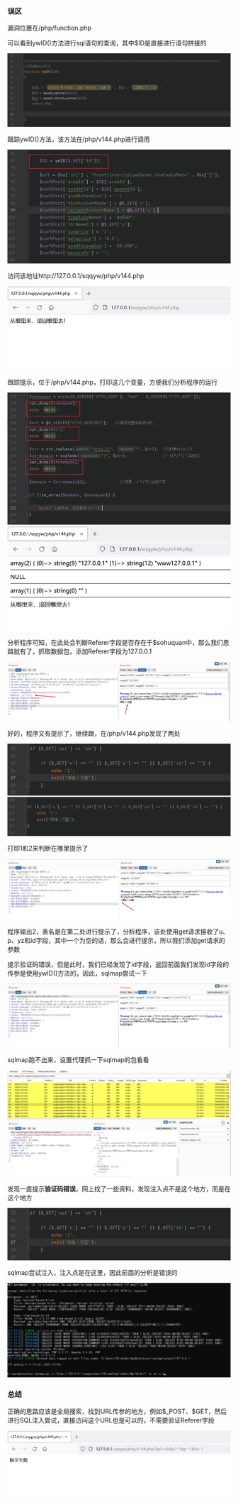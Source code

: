 ### 误区

漏洞位置在/php/function.php



可以看到ywID()方法进行sql语句的查询，其中$ID是直接进行语句拼接的

<img src="./img/1.png">



跟踪ywID()方法，该方法在/php/v144.php进行调用

<img src="./img/2.png">





访问该地址http://127.0.0.1/sqqyw/php/v144.php

<img src="./img/3.png">



跟踪提示，位于/php/v144.php，打印这几个变量，方便我们分析程序的运行

<img src="./img/4.png">

<img src="./img/5.png">

分析程序可知，在此处会判断Referer字段是否存在于$sohuquan中，那么我们思路就有了，抓取数据包，添加Referer字段为127.0.0.1

<img src="./img/6.png">



好的，程序又有提示了，继续跟，在/php/v144.php发现了两处

<img src="./img/7.png">

<img src="./img/8.png">



打印1和2来判断在哪里提示了

<img src="./img/9.png">



程序输出2，表名是在第二处进行提示了，分析程序，该处使用get请求接收了u、p、yz和id字段，其中一个为空的话，那么会进行提示，所以我们添加get请求的参数



提示验证码错误，但是此时，我们已经发现了id字段，返回前面我们发现id字段的传参是使用ywID()方法的，因此，sqlmap尝试一下

<img src="./img/10.png">



sqlmap跑不出来，设置代理抓一下sqlmap的包看看

<img src="./img/13.png">



发现一直提示**验证码错误**，网上找了一些资料，发现注入点不是这个地方，而是在这个地方

<img src="./img/7.png">



sqlmap尝试注入，注入点是在这里，因此前面的分析是错误的

<img src="./img/11.png">



### 总结

正确的思路应该是全局搜索，找到URL传参的地方，例如$_POST、\$GET，然后进行SQL注入尝试，直接访问这个URL也是可以的，不需要验证Referer字段

<img src="./img/12.png">